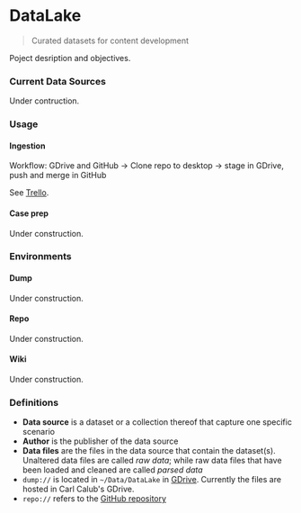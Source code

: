 # DataLake
> Curated datasets for content development

Poject desription and objectives.

### Current Data Sources

Under contruction.

### Usage

#### Ingestion

Workflow: GDrive and GitHub &rarr; Clone repo to desktop &rarr; stage in GDrive, push and merge in GitHub

See [Trello](https://trello.com/c/gRCvHb0Z).

#### Case prep

Under construction.

### Environments

#### Dump

Under construction.

#### Repo

Under construction.

#### Wiki

Under construction.

### Definitions

* **Data source** is a dataset or a collection thereof that capture one specific scenario
* **Author** is the publisher of the data source
* **Data files** are the files in the data source that contain the dataset(s).  Unaltered data files are called *raw data*; while raw data files that have been loaded and cleaned are called *parsed data*
* `dump://` is located in `~/Data/DataLake` in [GDrive]((https://drive.google.com/drive/folders/1IQXPXMZSEK4QK_gKK2ERp9pOs4wJ_dog?usp=sharing)).  Currently the files are hosted in Carl Calub's GDrive.
* `repo://` refers to the [GitHub repository](https://github.com/dataseer-carl/dataseer-datalake)

